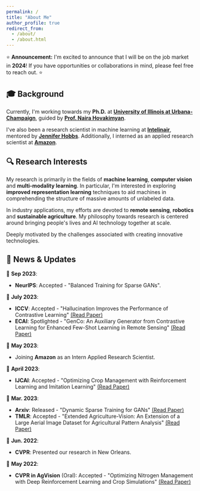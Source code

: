 ```yaml
---
permalink: /
title: "About Me"
author_profile: true
redirect_from: 
  - /about/
  - /about.html
---
```


⭐ **Announcement:** I'm excited to announce that I will be on the job market in **2024**! If you have opportunities or collaborations in mind, please feel free to reach out. ⭐


## 🎓 **Background**


Currently, I'm working towards my **Ph.D.** at [**University of Illinois at Urbana-Champaign**](https://illinois.edu/), guided by [**Prof. Naira Hovakimyan**](https://naira.mechse.illinois.edu/sciencex_teams/naira-hovakimyan/). 

I've also been a research scientist in machine learning at [**Intelinair**](https://www.intelinair.com/), mentored by [**Jennifer Hobbs**](https://scholar.google.com/citations?user=zeWhseAAAAAJ&hl=en). Additionally, I interned as an applied research scientist at [**Amazon**](https://www.amazon.jobs/en/teams/buyer-risk-prevention).

## 🔍 **Research Interests**

My research is primarily in the fields of **machine learning**, **computer vision** and **multi-modality learning**. In particular, I'm interested in exploring **improved representation learning** techniques to aid machines in comprehending the structure of massive amounts of unlabeled data.

In industry applications, my efforts are devoted to **remote sensing**, **robotics** and **sustainable agriculture**. My philosophy towards research is centered around bringing people's lives and AI technology together at scale. 

Deeply motivated by the challenges associated with creating innovative technologies.



## 📰 **News & Updates**

🔗 **Sep 2023**: 
- **NeurIPS**: Accepted - "Balanced Training for Sparse GANs".

🔗 **July 2023**: 
- **ICCV**: Accepted - "Hallucination Improves the Performance of Contrastive Learning" [(Read Paper)](https://arxiv.org/pdf/2307.12168.pdf)
- **ECAI**: Spotlighted - "GenCo: An Auxiliary Generator from Contrastive Learning for Enhanced Few-Shot Learning in Remote Sensing" [(Read Paper)](https://arxiv.org/pdf/2307.14612.pdf)

🔗 **May 2023**: 
- Joining **Amazon** as an Intern Applied Research Scientist.

🔗 **April 2023**: 
- **IJCAI**: Accepted - "Optimizing Crop Management with Reinforcement Learning and Imitation Learning" [(Read Paper)](https://arxiv.org/pdf/2209.09991.pdf)

🔗 **Mar. 2023**: 
- **Arxiv**: Released - "Dynamic Sparse Training for GANs" [(Read Paper)](https://arxiv.org/pdf/2302.14670.pdf)
- **TMLR**: Accepted - "Extended Agriculture-Vision: An Extension of a Large Aerial Image Dataset for Agricultural Pattern Analysis" [(Read Paper)](https://arxiv.org/pdf/2303.02460.pdf)

🔗 **Jun. 2022**: 
- **CVPR**: Presented our research in New Orleans.

🔗 **May 2022**: 
- **CVPR in AgVision** (Oral): Accepted - "Optimizing Nitrogen Management with Deep Reinforcement Learning and Crop Simulations" [(Read Paper)](https://arxiv.org/pdf/2204.10394.pdf)

